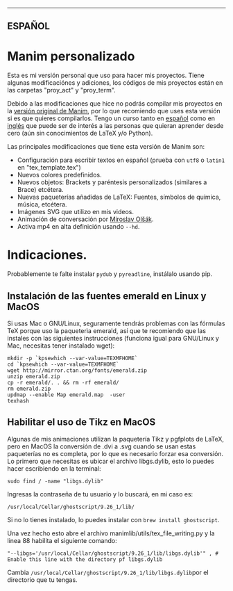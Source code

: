 <hr/>
<h2 font-size:30px color=#F7A1A3 > ESPAÑOL </h2>
  
# Manim personalizado

Esta es mi versión personal que uso para hacer mis proyectos. Tiene algunas modificaciónes y adiciones, los códigos de mis proyectos están en las carpetas "proy_act" y "proy_term".

Debido a las modificaciones que hice no podrás compilar mis proyectos en la [versión original de Manim](https://github.com/3b1b/manim), por lo que recomiendo que uses esta versión si es que quieres compilarlos. Tengo un curso tanto en [español](https://github.com/Elteoremadebeethoven/AnimacionesConManim/) como en [inglés](https://github.com/Elteoremadebeethoven/AnimationsWithManim) que puede ser de interés a las personas que quieran aprender desde cero (aún sin conocimientos de LaTeX y/o Python).

Las principales modificaciones que tiene esta versión de Manim son:
* Configuración para escribir textos en español (prueba con `utf8` o `latin1` en "tex_template.tex")
* Nuevos colores predefinidos.
* Nuevos objetos: Brackets y paréntesis personalizados (similares a Brace) etcétera.
* Nuevas paqueterías añadidas de LaTeX: Fuentes, símbolos de química, música, etcétera.
* Imágenes SVG que utilizo en mis videos.
* Animación de conversación por [Miroslav Olšák](https://github.com/mkoconnor).
* Activa mp4 en alta definición usando ```--hd```.

# Indicaciones.
Probablemente te falte instalar ```pydub``` y ```pyreadline```, instálalo usando pip.

## Instalación de las fuentes emerald en Linux y MacOS

Si usas Mac o GNU/Linux, seguramente tendrás problemas con las fórmulas TeX porque uso la paqueterìa emerald, así que te recomiendo que las instales con las siguientes instrucciones (funciona igual para GNU/Linux y Mac, necesitas tener instalado wget):
```
mkdir -p `kpsewhich --var-value=TEXMFHOME`
cd `kpsewhich --var-value=TEXMFHOME`
wget http://mirror.ctan.org/fonts/emerald.zip
unzip emerald.zip
cp -r emerald/. . && rm -rf emerald/
rm emerald.zip
updmap --enable Map emerald.map  -user
texhash
```
## Habilitar el uso de Tikz en MacOS

Algunas de mis animaciones utilizan la paquetería Tikz y pgfplots de LaTeX, pero en MacOS la conversión de .dvi a .svg cuando se usan estas paqueterías no es completa, por lo que es necesario forzar esa conversión. 
Lo primero que necesitas es ubicar el archivo libgs.dylib, esto lo puedes hacer escribiendo en la terminal:
```
sudo find / -name "libgs.dylib"
```
Ingresas la contraseña de tu usuario y lo buscará, en mi caso es:
```
/usr/local/Cellar/ghostscript/9.26_1/lib/
```
Si no lo tienes instalado, lo puedes instalar con ```brew install ghostscript```.

Una vez hecho esto abre el archivo manimlib/utils/tex_file_writing.py y la linea 88 habilita el siguiente comando:
```python3
"--libgs='/usr/local/Cellar/ghostscript/9.26_1/lib/libgs.dylib'" , # Enable this line with the directory pf libgs.dylib
```
Cambia ```/usr/local/Cellar/ghostscript/9.26_1/lib/libgs.dylib```por el directorio que tu tengas. 
